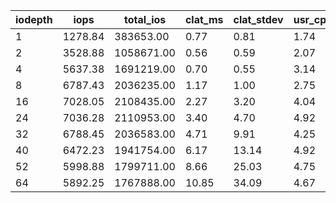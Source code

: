 | iodepth| iops| total\_ios| clat\_ms| clat\_stdev| usr\_cpu| sys\_cpu| OSD\_cpu| OSD\_mem| FIO\_cpu| FIO\_mem |
| ---| ---| ---| ---| ---| ---| ---| ---| ---| ---| ---|
 | 1  | 1278.84  | 383653.00  | 0.77  | 0.81  | 1.74  | 1.06  | 150.64  | 16.19  | 14.59  | 0.00 |
 | 2  | 3528.88  | 1058671.00  | 0.56  | 0.59  | 2.07  | 1.63  | 178.55  | 18.00  | 20.74  | 0.00 |
 | 4  | 5637.38  | 1691219.00  | 0.70  | 0.55  | 3.14  | 2.42  | 273.80  | 19.16  | 47.65  | 0.05 |
 | 8  | 6787.43  | 2036235.00  | 1.17  | 1.00  | 2.75  | 2.04  | 303.40  | 19.20  | 35.55  | 0.43 |
 | 16  | 7028.05  | 2108435.00  | 2.27  | 3.20  | 4.04  | 2.64  | 323.97  | 19.20  | 34.68  | 0.48 |
 | 24  | 7036.28  | 2110953.00  | 3.40  | 4.70  | 4.92  | 2.97  | 321.93  | 19.20  | 53.76  | 0.43 |
 | 32  | 6788.45  | 2036583.00  | 4.71  | 9.91  | 4.25  | 2.84  | 333.38  | 19.20  | 41.59  | 0.37 |
 | 40  | 6472.23  | 1941754.00  | 6.17  | 13.14  | 4.92  | 2.85  | 314.33  | 19.20  | 50.24  | 0.32 |
 | 52  | 5998.88  | 1799711.00  | 8.66  | 25.03  | 4.75  | 3.03  | 313.50  | 19.20  | 52.84  | 0.21 |
 | 64  | 5892.25  | 1767888.00  | 10.85  | 34.09  | 4.67  | 3.08  | 28.59  | 19.20  | 2.58  | 0.05 |
